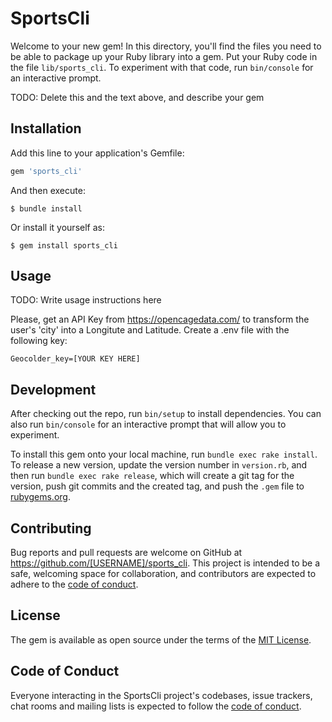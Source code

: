 # SportsCli

Welcome to your new gem! In this directory, you'll find the files you need to be able to package up your Ruby library into a gem. Put your Ruby code in the file `lib/sports_cli`. To experiment with that code, run `bin/console` for an interactive prompt.

TODO: Delete this and the text above, and describe your gem

## Installation

Add this line to your application's Gemfile:

```ruby
gem 'sports_cli'
```

And then execute:

    $ bundle install

Or install it yourself as:

    $ gem install sports_cli

## Usage

TODO: Write usage instructions here

Please, get an API Key from https://opencagedata.com/ to transform the user's 'city' into a Longitute and Latitude.
Create a .env file with the following key:
```
Geocolder_key=[YOUR KEY HERE]
```

## Development

After checking out the repo, run `bin/setup` to install dependencies. You can also run `bin/console` for an interactive prompt that will allow you to experiment.

To install this gem onto your local machine, run `bundle exec rake install`. To release a new version, update the version number in `version.rb`, and then run `bundle exec rake release`, which will create a git tag for the version, push git commits and the created tag, and push the `.gem` file to [rubygems.org](https://rubygems.org).

## Contributing

Bug reports and pull requests are welcome on GitHub at https://github.com/[USERNAME]/sports_cli. This project is intended to be a safe, welcoming space for collaboration, and contributors are expected to adhere to the [code of conduct](https://github.com/[USERNAME]/sports_cli/blob/master/CODE_OF_CONDUCT.md).

## License

The gem is available as open source under the terms of the [MIT License](https://opensource.org/licenses/MIT).

## Code of Conduct

Everyone interacting in the SportsCli project's codebases, issue trackers, chat rooms and mailing lists is expected to follow the [code of conduct](https://github.com/[USERNAME]/sports_cli/blob/master/CODE_OF_CONDUCT.md).
